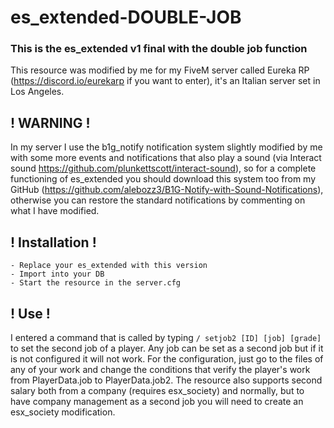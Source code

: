 # es_extended-DOUBLE-JOB
### This is the es_extended v1 final with the double job function

This resource was modified by me for my FiveM server called Eureka RP (https://discord.io/eurekarp if you want to enter), it's an Italian server set in Los Angeles.

## ! WARNING !
In my server I use the b1g_notify notification system slightly modified by me with some more events and notifications that also play a sound (via Interact sound https://github.com/plunkettscott/interact-sound), so for a complete functioning of es_extended you should download this system too from my GitHub (https://github.com/alebozz3/B1G-Notify-with-Sound-Notifications), otherwise you can restore the standard notifications by commenting on what I have modified.

## ! Installation !
```
- Replace your es_extended with this version
- Import into your DB
- Start the resource in the server.cfg
```

## ! Use !
I entered a command that is called by typing ```/ setjob2 [ID] [job] [grade]``` to set the second job of a player.
Any job can be set as a second job but if it is not configured it will not work.
For the configuration, just go to the files of any of your work and change the conditions that verify the player's work from PlayerData.job to PlayerData.job2. The resource also supports second salary both from a company (requires esx_society) and normally, but to have company management as a second job you will need to create an esx_society modification.
